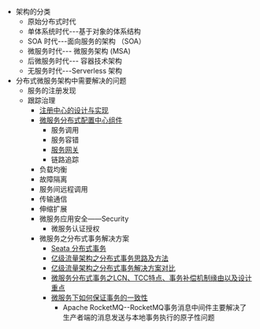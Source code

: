 * 架构的分类
  * 原始分布式时代
  * 单体系统时代---基于对象的体系结构
  * SOA 时代---面向服务的架构 （SOA）
  * 微服务时代--- 微服务架构 (MSA)
  * 后微服务时代--- 容器技术架构
  * 无服务时代---Serverless 架构
* 分布式微服务架构中需要解决的问题 
  * 服务的注册发现
  * 跟踪治理
    * [注册中心的设计与实现](https://github.com/aCoder2013/blog/issues/32) 
    * [微服务分布式配置中心组件](https://github.com/stevenli91748/MicroService/blob/master/%E5%BE%AE%E6%9C%8D%E5%8A%A1%E5%88%86%E5%B8%83%E5%BC%8F%E9%85%8D%E7%BD%AE%E4%B8%AD%E5%BF%83%E7%BB%84%E4%BB%B6/README.md) 
      * 服务调用
      * 服务容错 
      * [服务网关](https://github.com/stevenli91748/MicroService/tree/master/%E5%BE%AE%E6%9C%8D%E5%8A%A1%E7%BD%91%E5%85%B3)
      * 链路追踪
    * 负载均衡
    * 故障隔离
    * 服务间远程调用
    * 传输通信
    * 伸缩扩展
    * 微服务应用安全——Security
      * 微服务认证授权 
    * 微服务之分布式事务解决方案
      * [Seata 分布式事务](https://github.com/stevenli91748/JAVA-Architecture/blob/master/JAVA%20Framework/Spring%20Cloud/Spring%20Cloud%20Alibaba%E5%A5%97%E4%BB%B6/Seata.md)
      * [亿级流量架构之分布式事务思路及方法](https://www.cnblogs.com/Courage129/p/14433462.html)
      * [亿级流量架构之分布式事务解决方案对比](https://www.cnblogs.com/Courage129/p/14443653.html) 
      * [微服务分布式事务之LCN、TCC特点、事务补偿机制缘由以及设计重点](https://www.cnblogs.com/Courage129/p/14528981.html)
      * [微服务下如何保证事务的一致性](https://weread.qq.com/web/reader/d9e327a07188b377d9eb7dake3632bd0222e369853df322)
        * Apache RocketMQ--RocketMQ事务消息中间件主要解决了生产者端的消息发送与本地事务执行的原子性问题


